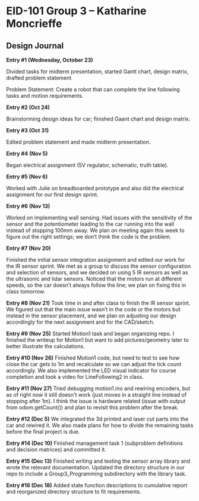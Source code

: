# EID-101 Group 3 – Katharine Moncrieffe 

## Design Journal 

 
**Entry #1 (Wednesday, October 23)**

Divided tasks for midterm presentation, started Gantt chart, design matrix, drafted problem statement 

Problem Statement: Create a robot that can complete the line following tasks and motion requirements.  

**Entry #2 (Oct 24)**

Brainstorming design ideas for car; finished Gaant chart and design matrix.  
 
**Entry #3 (Oct 31)**

Edited problem statement and made midterm presentation.  

**Entry #4 (Nov 5)**

Began electrical assignment (5V regulator, schematic, truth table).  

**Entry #5 (Nov 6)** 

Worked with Julie on breadboarded prototype and also did the electrical assignment for our first design sprint.  

**Entry #6 (Nov 13)** 

Worked on implementing wall sensing. Had issues with the sensitivity of the sensor and the potentiometer leading to the car running into the wall instead of stopping 100mm away. We plan on meeting again this week to figure out the right settings; we don’t think the code is the problem.  

**Entry #7 (Nov 20)**

Finished the initial sensor integration assignment and edited our work for the IR sensor sprint. We met as a group to discuss the sensor configuration and selection of sensors, and we decided on using 5 IR sensors as well as the ultrasonic and lidar sensors. Noticed that the motors run at different speeds, so the car doesn’t always follow the line; we plan on fixing this in class tomorrow.  

**Entry #8 (Nov 21)**
Took time in and after class to finish the IR sensor sprint. We figured out that the main issue wasn’t in the code or the motors but instead in the sensor placement, and we plan on adjusting our design accordingly for the next assignment and for the CAD/sketch.

**Entry #9 (Nov 25)**
Started Motion1 task and began organizing repo. I finished the writeup for Motion1 but want to add pictures/geometry later to better illustrate the calculations. 

**Entry #10 (Nov 26)**
Finished Motion1 code, but need to test to see how close the car gets to 1m and recalculate so we can adjust the tick count accordingly.
We also implemented the LED visual indicator for course completion and took a video for LineFollowing2 in class.

**Entry #11 (Nov 27)**
Tried debugging motion1.ino and rewiring encoders, but as of right now it still doesn't work (just moves in a straight line instead of stopping after 1m). I think the issue is hardware related (issue with output from odom.getCount()) and plan to revisit this problem after the break.

**Entry #12 (Dec 5)**
We integrated the 3d printed and laser cut parts into the car and rewired it. We also made plans for how to divide the remaining tasks before the final project is due. 

**Entry #14 (Dec 10)**
Finished management task 1 (subproblem definitions and decision matrices) and committed it.

**Entry #15 (Dec 13)**
Finished writing and testing the sensor array library and wrote the relevant documentation. Updated the directory structure in our repo to include a Group3_Programming subdirectory with the library task.

**Entry #16 (Dec 18)**
Added state function descriptions to cumulative report and reorganized directory structure to fit requirements. 
